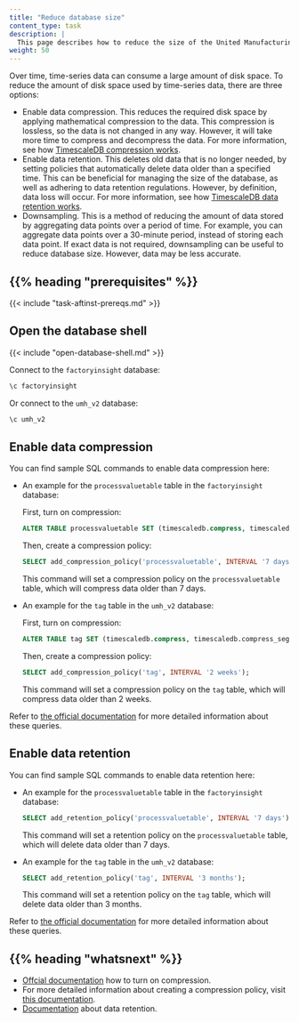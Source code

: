 ```yaml
---
title: "Reduce database size"
content_type: task
description: |
  This page describes how to reduce the size of the United Manufacturing Hub database.
weight: 50
---
```


<!-- overview -->

Over time, time-series data can consume a large amount of disk space. To reduce
the amount of disk space used by time-series data, there are three options:

- Enable data compression. This reduces the required disk space by applying
mathematical compression to the data. This compression is lossless, so the data
is not changed in any way. However, it will take more time to compress and
decompress the data. For more information, see how
[TimescaleDB compression works](https://docs.timescale.com/timescaledb/latest/how-to-guides/compression/about-compression/#about-compression).
- Enable data retention. This deletes old data that is no longer needed, by
setting policies that automatically delete data older than a specified time. This
can be beneficial for managing the size of the database, as well as adhering to
data retention regulations. However, by definition, data loss will occur. For
more information, see how
[TimescaleDB data retention works](https://docs.timescale.com/timescaledb/latest/how-to-guides/data-retention/about-data-retention/).
- Downsampling. This is a method of reducing the amount of data stored by
aggregating data points over a period of time. For example, you can aggregate
data points over a 30-minute period, instead of storing each data point. If exact
data is not required, downsampling can be useful to reduce database size.
However, data may be less accurate.

## {{% heading "prerequisites" %}}

{{< include "task-aftinst-prereqs.md" >}}

<!-- steps -->

## Open the database shell

{{< include "open-database-shell.md" >}}

Connect to the `factoryinsight` database:

```bash
\c factoryinsight
```

Or connect to the `umh_v2` database:

```bash
\c umh_v2
```

## Enable data compression

You can find sample SQL commands to enable data compression here:

- An example for the `processvaluetable` table in the `factoryinsight` database:

  First, turn on compression:

  ```sql
  ALTER TABLE processvaluetable SET (timescaledb.compress, timescaledb.compress_segmentby = 'asset_id', timescaledb.compress_orderby = 'valuename');
  ```

  Then, create a compression policy:

  ```sql
  SELECT add_compression_policy('processvaluetable', INTERVAL '7 days');
  ```

  This command will set a compression policy on the `processvaluetable` table,
  which will compress data older than 7 days.

- An example for the `tag` table in the `umh_v2` database:

   First, turn on compression:

  ```sql
  ALTER TABLE tag SET (timescaledb.compress, timescaledb.compress_segmentby = 'asset_id', timescaledb.compress_orderby = 'name');
  ```

  Then, create a compression policy:

  ```sql
  SELECT add_compression_policy('tag', INTERVAL '2 weeks');
  ```

  This command will set a compression policy on the `tag` table,
  which will compress data older than 2 weeks.


Refer to [the official documentation](https://docs.timescale.com/api/latest/compression/alter_table_compression/)
for more detailed information about these queries.


## Enable data retention

You can find sample SQL commands to enable data retention here:

- An example for the `processvaluetable` table in the `factoryinsight` database:

  ```sql
  SELECT add_retention_policy('processvaluetable', INTERVAL '7 days');
  ```

  This command will set a retention policy on the `processvaluetable` table, which
  will delete data older than 7 days.

- An example for the `tag` table in the `umh_v2` database:

  ```sql
  SELECT add_retention_policy('tag', INTERVAL '3 months');
  ```

  This command will set a retention policy on the `tag` table, which
  will delete data older than 3 months.

Refer to [the official documentation](https://docs.timescale.com/api/latest/data-retention/add_retention_policy/)
for more detailed information about these queries.

<!-- discussion -->

<!-- Optional section; add links to information related to this topic. -->
## {{% heading "whatsnext" %}}

- [Offcial documentation](https://docs.timescale.com/api/latest/compression/alter_table_compression/) 
how to turn on compression.
- For more detailed information about creating a compression policy, 
visit [this documentation](https://docs.timescale.com/api/latest/compression/add_compression_policy/).
- [Documentation](https://docs.timescale.com/api/latest/data-retention/add_retention_policy/) 
about data retention.
